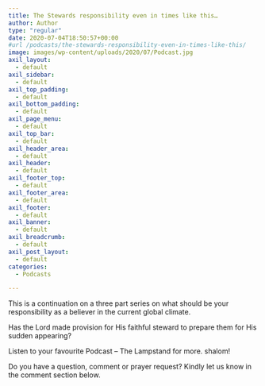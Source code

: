 ```yaml
---
title: The Stewards responsibility even in times like this…
author: Author
type: "regular"
date: 2020-07-04T18:50:57+00:00
#url /podcasts/the-stewards-responsibility-even-in-times-like-this/
image: images/wp-content/uploads/2020/07/Podcast.jpg
axil_layout:
  - default
axil_sidebar:
  - default
axil_top_padding:
  - default
axil_bottom_padding:
  - default
axil_page_menu:
  - default
axil_top_bar:
  - default
axil_header_area:
  - default
axil_header:
  - default
axil_footer_top:
  - default
axil_footer_area:
  - default
axil_footer:
  - default
axil_banner:
  - default
axil_breadcrumb:
  - default
axil_post_layout:
  - default
categories:
  - Podcasts

---
```

This is a continuation on a three part series on what should be your responsibility as a believer in the current global climate.

Has the Lord made provision for His faithful steward to prepare them for His sudden appearing?

Listen to your favourite Podcast &#8211; The Lampstand for more. shalom!<figure></figure> 

Do you have a question, comment or prayer request? Kindly let us know in the comment section below.